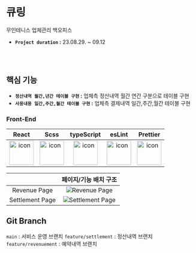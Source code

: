 
# 큐링
무인테니스 업체관리 백오피스<br />
- **`Project duration` :** 23.08.29. ~ 09.12

<br/>

<br/>

## 핵심 기능
- **`정산내역 월간,년간 테이블 구현` :** 업체측 정산내역 월간 연간 구분으로 테이블 구현
- **`사용내용 일간,주간,월간 테이블 구현` :** 업체측 결제내역 일간,주간,월간 테이블 구현

### Front-End

|                                                 React                                                 |                                                 Scss                                                 |                                             typeScript                                             |                                                 esLint                                                 |                                                 Prettier                                                 |
| :---------------------------------------------------------------------------------------------------: | :--------------------------------------------------------------------------------------------------: | :------------------------------------------------------------------------------------------------: | :----------------------------------------------------------------------------------------------------: | :------------------------------------------------------------------------------------------------------: |
| <img src="https://techstack-generator.vercel.app/react-icon.svg" alt="icon" width="65" height="65" /> | <img src="https://techstack-generator.vercel.app/sass-icon.svg" alt="icon" width="65" height="65" /> | <img src="https://techstack-generator.vercel.app/ts-icon.svg" alt="icon" width="65" height="65" /> | <img src="https://techstack-generator.vercel.app/eslint-icon.svg" alt="icon" width="65" height="65" /> | <img src="https://techstack-generator.vercel.app/prettier-icon.svg" alt="icon" width="65" height="65" /> |


|                 |                                                   페이지/기능 배치 구조                                                    |
| :-------------: | :------------------------------------------------------------------------------------------------------------------------: |
|  Revenue Page   |  ![Revenue Page](https://user-images.githubusercontent.com/122377401/277599554-4f261dc2-78f1-4d87-9bec-43180dc2ffea.png)   |
| Settlement Page | ![Settlement Page](https://user-images.githubusercontent.com/122377401/277599539-0846e260-b7df-43ee-be17-80ed810b4f7e.png) |

## Git Branch

`main` : 서비스 운영 브랜치 
`feature/settlement` : 정산내역 브랜치 
`feature/revenuement` : 예약내역 브랜치 


<br/>
